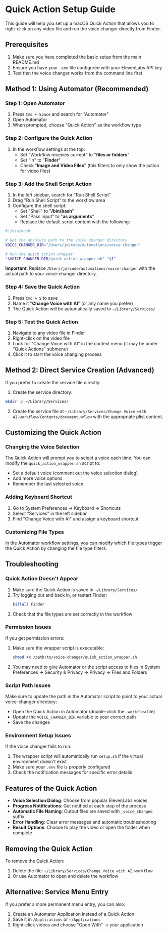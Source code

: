 # Quick Action Setup Guide

This guide will help you set up a macOS Quick Action that allows you to right-click on any video file and run the voice changer directly from Finder.

## Prerequisites

1. Make sure you have completed the basic setup from the main README.md
2. Ensure you have your `.env` file configured with your ElevenLabs API key
3. Test that the voice changer works from the command line first

## Method 1: Using Automator (Recommended)

### Step 1: Open Automator
1. Press `Cmd + Space` and search for "Automator"
2. Open Automator
3. When prompted, choose "Quick Action" as the workflow type

### Step 2: Configure the Quick Action
1. In the workflow settings at the top:
   - Set "Workflow receives current" to "**files or folders**"
   - Set "in" to "**Finder**"
   - Check "**Image and Video Files**" (this filters to only show the action for video files)

### Step 3: Add the Shell Script Action
1. In the left sidebar, search for "Run Shell Script"
2. Drag "Run Shell Script" to the workflow area
3. Configure the shell script:
   - Set "Shell" to "**/bin/bash**"
   - Set "Pass input" to "**as arguments**"
   - Replace the default script content with the following:

```bash
#!/bin/bash

# Get the absolute path to the voice changer directory
VOICE_CHANGER_DIR="/Users/jd/code/automations/voice-changer"

# Run the quick action wrapper
"$VOICE_CHANGER_DIR/quick_action_wrapper.sh" "$1"
```

**Important**: Replace `/Users/jd/code/automations/voice-changer` with the actual path to your voice-changer directory.

### Step 4: Save the Quick Action
1. Press `Cmd + S` to save
2. Name it "**Change Voice with AI**" (or any name you prefer)
3. The Quick Action will be automatically saved to `~/Library/Services/`

### Step 5: Test the Quick Action
1. Navigate to any video file in Finder
2. Right-click on the video file
3. Look for "Change Voice with AI" in the context menu (it may be under "Quick Actions" submenu)
4. Click it to start the voice changing process

## Method 2: Direct Service Creation (Advanced)

If you prefer to create the service file directly:

1. Create the service directory:
```bash
mkdir -p ~/Library/Services/
```

2. Create the service file at `~/Library/Services/Change Voice with AI.workflow/Contents/document.wflow` with the appropriate plist content.

## Customizing the Quick Action

### Changing the Voice Selection
The Quick Action will prompt you to select a voice each time. You can modify the `quick_action_wrapper.sh` script to:
- Set a default voice (comment out the voice selection dialog)
- Add more voice options
- Remember the last selected voice

### Adding Keyboard Shortcut
1. Go to System Preferences → Keyboard → Shortcuts
2. Select "Services" in the left sidebar
3. Find "Change Voice with AI" and assign a keyboard shortcut

### Customizing File Types
In the Automator workflow settings, you can modify which file types trigger the Quick Action by changing the file type filters.

## Troubleshooting

### Quick Action Doesn't Appear
1. Make sure the Quick Action is saved in `~/Library/Services/`
2. Try logging out and back in, or restart Finder:
   ```bash
   killall Finder
   ```
3. Check that the file types are set correctly in the workflow

### Permission Issues
If you get permission errors:
1. Make sure the wrapper script is executable:
   ```bash
   chmod +x /path/to/voice-changer/quick_action_wrapper.sh
   ```
2. You may need to give Automator or the script access to files in System Preferences → Security & Privacy → Privacy → Files and Folders

### Script Path Issues
Make sure to update the path in the Automator script to point to your actual voice-changer directory:
- Open the Quick Action in Automator (double-click the `.workflow` file)
- Update the `VOICE_CHANGER_DIR` variable to your correct path
- Save the changes

### Environment Setup Issues
If the voice changer fails to run:
1. The wrapper script will automatically run `setup.sh` if the virtual environment doesn't exist
2. Make sure your `.env` file is properly configured
3. Check the notification messages for specific error details

## Features of the Quick Action

- **Voice Selection Dialog**: Choose from popular ElevenLabs voices
- **Progress Notifications**: Get notified at each step of the process
- **Automatic File Naming**: Output files are saved with `_voice_changed` suffix
- **Error Handling**: Clear error messages and automatic troubleshooting
- **Result Options**: Choose to play the video or open the folder when complete

## Removing the Quick Action

To remove the Quick Action:
1. Delete the file: `~/Library/Services/Change Voice with AI.workflow`
2. Or use Automator to open and delete the workflow

## Alternative: Service Menu Entry

If you prefer a more permanent menu entry, you can also:
1. Create an Automator Application instead of a Quick Action
2. Save it in `/Applications` or `~/Applications`
3. Right-click videos and choose "Open With" → your application 